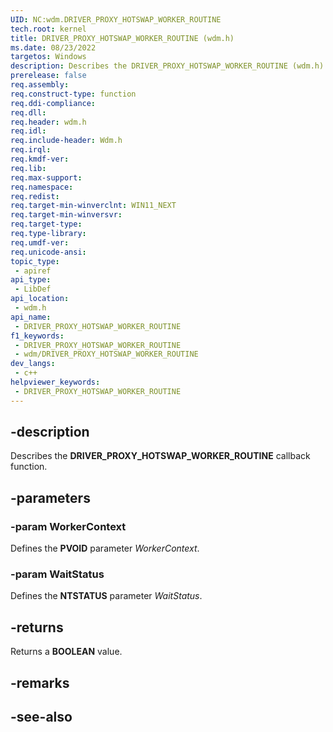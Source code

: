 ```yaml
---
UID: NC:wdm.DRIVER_PROXY_HOTSWAP_WORKER_ROUTINE
tech.root: kernel
title: DRIVER_PROXY_HOTSWAP_WORKER_ROUTINE (wdm.h)
ms.date: 08/23/2022
targetos: Windows
description: Describes the DRIVER_PROXY_HOTSWAP_WORKER_ROUTINE (wdm.h) callback function.
prerelease: false
req.assembly: 
req.construct-type: function
req.ddi-compliance: 
req.dll: 
req.header: wdm.h
req.idl: 
req.include-header: Wdm.h
req.irql: 
req.kmdf-ver: 
req.lib: 
req.max-support: 
req.namespace: 
req.redist: 
req.target-min-winverclnt: WIN11_NEXT
req.target-min-winversvr: 
req.target-type: 
req.type-library: 
req.umdf-ver: 
req.unicode-ansi: 
topic_type:
 - apiref
api_type:
 - LibDef
api_location:
 - wdm.h
api_name:
 - DRIVER_PROXY_HOTSWAP_WORKER_ROUTINE
f1_keywords:
 - DRIVER_PROXY_HOTSWAP_WORKER_ROUTINE
 - wdm/DRIVER_PROXY_HOTSWAP_WORKER_ROUTINE
dev_langs:
 - c++
helpviewer_keywords:
 - DRIVER_PROXY_HOTSWAP_WORKER_ROUTINE
---
```


## -description

Describes the **DRIVER_PROXY_HOTSWAP_WORKER_ROUTINE** callback function.

## -parameters

### -param WorkerContext

Defines the **PVOID** parameter *WorkerContext*.

### -param WaitStatus

Defines the **NTSTATUS** parameter *WaitStatus*.

## -returns

Returns a **BOOLEAN** value.

## -remarks

## -see-also
